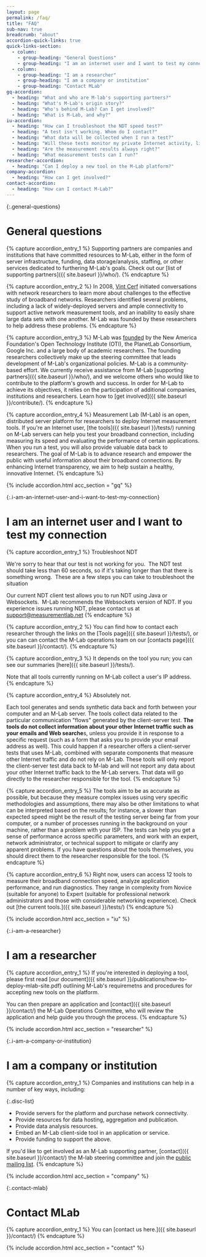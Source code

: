 ```yaml
---
layout: page
permalink: /faq/
title: "FAQ"
sub-nav: true
breadcrumb: "about"
accordion-quick-links: true
quick-links-section:
  - column:
    - group-heading: "General Questions"
    - group-heading: "I am an internet user and I want to test my connection"
  - column:
    - group-heading: "I am a researcher"
    - group-heading: "I am a company or institution"
    - group-heading: "Contact MLab"
gq-accordion:
  - heading: "What and who are M-lab's supporting partners?"
  - heading: "What's M-Lab's origin story?"
  - heading: "Who's behind M-Lab? Can I get involved?"
  - heading: "What is M-Lab, and why?"
iu-accordion:
  - heading: "How can I troubleshoot the NDT speed test?"
  - heading: "A test isn't working. Whom do I contact?"
  - heading: "What data will be collected when I run a test?"
  - heading: "Will these tests monitor my private Internet activity, like email, browsing, search?"
  - heading: "Are the measurement results always right?"
  - heading: "What measurement tests can I run?"
researcher-accordion:
  - heading: "Can I deploy a new tool on the M-Lab platform?"
company-accordion:
  - heading: "How can I get involved?"
contact-accordion:
  - heading: "How can I contact M-Lab?"
---
```


{:.general-questions}
# General questions

{% capture accordion_entry_1 %}
Supporting partners are companies and institutions that have committed resources to M-Lab, either in the form of server infrastructure, funding, data storage/analysis, staffing, or other services dedicated to furthering M-Lab's goals. Check out our [list of supporting partners]({{ site.baseurl }}/who/).
{% endcapture %}

{% capture accordion_entry_2 %}
In 2008, [Vint Cerf](http://www.google.com/corporate/execs.html#vint) initiated conversations with network researchers to learn more about challenges to the effective study of broadband networks. Researchers identified several problems, including a lack of widely-deployed servers and ample connectivity to support active network measurement tools, and an inability to easily share large data sets with one another. M-Lab was founded by these researchers to help address these problems.
{% endcapture %}

{% capture accordion_entry_3 %}
M-Lab was [founded](http://measurementlab.net/who) by the New America Foundation's Open Technology Institute (OTI), the PlanetLab Consortium, Google Inc. and a large body of academic researchers. The founding researchers collectively make up the steering committee that leads development of M-Lab's organizational policies. M-Lab is a community-based effort. We currently receive assistance from M-Lab [supporting partners]({{ site.baseurl }}/who/), and we welcome others who would like to contribute to the platform's growth and success. In order for M-Lab to achieve its objectives, it relies on the participation of additional companies, institutions and researchers. Learn how to [get involved]({{ site.baseurl }}/contribute/).
{% endcapture %}

{% capture accordion_entry_4 %}
Measurement Lab (M-Lab) is an open, distributed server platform for researchers to deploy Internet measurement tools. If you're an Internet user, [the tools]({{ site.baseurl }}/tests/) running on M-Lab servers can help you test your broadband connection, including measuring its speed and evaluating the performance of certain applications. When you run a test, you will also provide valuable data back to researchers. The goal of M-Lab is to advance research and empower the public with useful information about their broadband connections. By enhancing Internet transparency, we aim to help sustain a healthy, innovative Internet.
{% endcapture %}

{% include accordion.html acc_section = "gq" %}

{:.i-am-an-internet-user-and-i-want-to-test-my-connection}
# I am an internet user and I want to test my connection

{% capture accordion_entry_1 %}
Troubleshoot NDT

We're sorry to hear that our test is not working for you.  The NDT test should take less than 60 seconds, so if it's taking longer than that there is something wrong.  These are a few steps you can take to troubleshoot the situation

Our current NDT client test allows you to run NDT using Java or Websockets.  M-Lab recommends the Websockets version of NDT. If you experience issues running NDT, please contact us at <support@measurementlab.net>
{% endcapture %}

{% capture accordion_entry_2 %}
You can find how to contact each researcher through the links on the [Tools page]({{ site.baseurl }}/tests/), or you can can contact the M-Lab operations team on our [contacts page]({{ site.baseurl }}/contact/).
{% endcapture %}

{% capture accordion_entry_3 %}
It depends on the tool you run; you can see our summaries [here]({{ site.baseurl }}/tests/).

Note that all tools currently running on M-Lab collect a user's IP address.
{% endcapture %}

{% capture accordion_entry_4 %}
Absolutely not.

Each tool generates and sends synthetic data back and forth between your computer and an M-Lab server. The tools collect data related to the particular communication "flows" generated by the client-server test. **The tools do not collect information about your other Internet traffic such as your emails and Web searche**s, unless you provide it in response to a specific request (such as a form that asks you to provide your email address as well). This could happen if a researcher offers a client-server tests that uses M-Lab, combined with separate components that measure other Internet traffic and do not rely on M-Lab. These tools will only report the client-server test data back to M-lab and will not report any data about your other Internet traffic back to the M-Lab servers. That data will go directly to the researcher responsible for the tool.
{% endcapture %}

{% capture accordion_entry_5 %}
The tools aim to be as accurate as possible, but because they measure complex issues using very specific methodologies and assumptions, there may also be other limitations to what can be interpreted based on the results; for instance, a slower than expected speed might be the result of the testing server being far from your computer, or a number of processes running in the background on your machine, rather than a problem with your ISP. The tests can help you get a sense of performance across specific parameters, and work with an expert, network administrator, or technical support to mitigate or clarify any apparent problems. If you have questions about the tools themselves, you should direct them to the researcher responsible for the tool.
{% endcapture %}

{% capture accordion_entry_6 %}
Right now, users can access 12 tools to measure their broadband connection speed, analyze application performance, and run diagnostics. They range in complexity from Novice (suitable for anyone) to Expert (suitable for professional network administrators and those with considerable networking experience). Check out [the current tools.]({{ site.baseurl }}/tests/)
{% endcapture %}

{% include accordion.html acc_section = "iu" %}

{:.i-am-a-researcher}
# I am a researcher

{% capture accordion_entry_1 %}
If you're interested in deploying a tool, please first read [our document]({{ site.baseurl }}/publications/how-to-deploy-mlab-site.pdf) outlining M-Lab's requiremetns and procedures for accepting new tools on the platform.

You can then prepare an application and [contact]({{ site.baseurl }}/contact/) the M-Lab Operations Committee, who will review the application and help guide you through the process.
{% endcapture %}

{% include accordion.html acc_section = "researcher" %}

{:.i-am-a-company-or-institution}
# I am a company or institution

{% capture accordion_entry_1 %}
Companies and institutions can help in a number of key ways, including:

{:.disc-list}
- Provide servers for the platform and purchase network connectivity.
- Provide resources for data hosting, aggregation and publication.
- Provide data analysis resources.
- Embed an M-Lab client-side tool in an application or service.
- Provide funding to support the above.

If you'd like to get involved as an M-Lab supporting partner, [contact]({{ site.baseurl }}/contact/) the M-lab steering committee and join the [public mailing list](https://groups.google.com/a/measurementlab.net/forum/?fromgroups#!forum/discuss).
{% endcapture %}

{% include accordion.html acc_section = "company" %}

{:.contact-mlab}
# Contact MLab

{% capture accordion_entry_1 %}
You can [contact us here.]({{ site.baseurl }}/contact/)
{% endcapture %}

{% include accordion.html acc_section = "contact" %}
